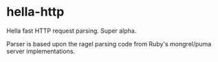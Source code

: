 hella-http
==========

Hella fast HTTP request parsing. Super alpha.

Parser is based upon the ragel parsing code from Ruby's mongrel/puma server implementations.
